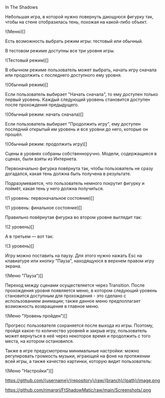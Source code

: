 In The Shadows

Небольшая игра, в которой нужно повернуть дающуюся фигурку так, чтобы на стене отобразилась тень, похожая на какой-либо объект.

!(Меню)[]

Есть возможность выбрать режим игры: тестовый или обычный.
 
В тестовом режиме доступны все три уровня игры.

!(Тестовый режим)[]

В обычном режиме пользователь может выбрать, начать игру сначала или продолжить с последнего доступного ему уровня.

!(Обычный режим)[]

Если пользователь выбирает "Начать сначала", то ему доступен только первый уровень. Каждый следующий уровень становится доступен после прохождения предыдущего.

!(Обычный режим: начать сначала)[]

Если пользователь выбирает "Продолжить игру", ему доступен последний открытый им уровень и все уровни до него, которые он прошёл.

!(Обычный режим: продолжить игру)[]

Сцены в уровнях собраны собственноручно. Модели, содержащиеся в сценах, были взяты из Интернета.

Первоначально фигурка повёрнута так, чтобы пользователь не сразу догадался, какая тень должна быть получена в результате.

Подразумевается, что пользователь немного покрутит фигурку и поймёт, какая тень у него должна получиться.

!(1 уровень: первоначальное состояние)[]

!(1 уровень: финальное состояние)[]

Правильно повёрнутая фигурка во втором уровне выглядит так:

!(2 уровень)[]

А в третьем — вот так:

!(3 уровень)[]

Игру можно поставить на паузу. Для этого нужно нажать Esc на клавиатуре или кнопку "Пауза", находящуюся в верхнем правом игру экрана.

!(Меню "Пауза")[]

Переход между сценами осуществляется через Transition. После прохождения уровня появляется меню, в котором следующий уровень становится доступным для прохождения - это сделано с использованием анимации; также данное меню предполлагает возможность возвращения в главное меню.

!(Меню "Уровень пройден")[]

Прогресс пользователя сохраняется после выхода из игры. Поэтому, пройдя какое-то количество уровней и закрыв игру, пользователь может вернуться в неё через некоторое время и продолжить с того места, на котором остановился.

Также в игре предусмотрены минимальные настройки: можно регулировать громкость музыки, играющей на фоне на протяжении всей игры, а также качество картинки, которую видит пользователь:

!(Меню "Настройки")[]

https://github.com/{username}/{repository}/raw/{branch}/{path}/image.png

https://github.com/rimargri/FtShadowMatic/raw/main/Screenshots/.png